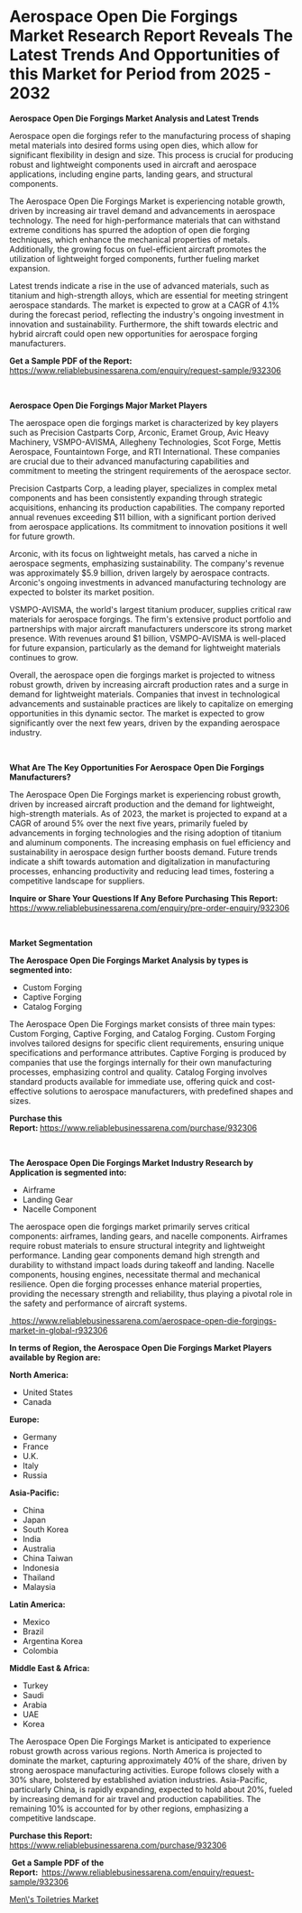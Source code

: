 <p><h1>Aerospace Open Die Forgings Market Research Report Reveals The Latest Trends And Opportunities of this Market for Period from 2025 - 2032</h1></p><p><strong>Aerospace Open Die Forgings Market Analysis and Latest Trends</strong></p>
<p><p>Aerospace open die forgings refer to the manufacturing process of shaping metal materials into desired forms using open dies, which allow for significant flexibility in design and size. This process is crucial for producing robust and lightweight components used in aircraft and aerospace applications, including engine parts, landing gears, and structural components.</p><p>The Aerospace Open Die Forgings Market is experiencing notable growth, driven by increasing air travel demand and advancements in aerospace technology. The need for high-performance materials that can withstand extreme conditions has spurred the adoption of open die forging techniques, which enhance the mechanical properties of metals. Additionally, the growing focus on fuel-efficient aircraft promotes the utilization of lightweight forged components, further fueling market expansion.</p><p>Latest trends indicate a rise in the use of advanced materials, such as titanium and high-strength alloys, which are essential for meeting stringent aerospace standards. The market is expected to grow at a CAGR of 4.1% during the forecast period, reflecting the industry's ongoing investment in innovation and sustainability. Furthermore, the shift towards electric and hybrid aircraft could open new opportunities for aerospace forging manufacturers.</p></p>
<p><strong>Get a Sample PDF of the Report:&nbsp;</strong> <a href="https://www.reliablebusinessarena.com/enquiry/request-sample/932306?utm_campaign=2483&utm_medium=2&utm_source=Github&utm_content=ia&utm_term=21032025&utm_id=aerospace-open-die-forgings">https://www.reliablebusinessarena.com/enquiry/request-sample/932306</a></p>
<p>&nbsp;</p>
<p><strong>Aerospace Open Die Forgings Major Market Players</strong></p>
<p><p>The aerospace open die forgings market is characterized by key players such as Precision Castparts Corp, Arconic, Eramet Group, Avic Heavy Machinery, VSMPO-AVISMA, Allegheny Technologies, Scot Forge, Mettis Aerospace, Fountaintown Forge, and RTI International. These companies are crucial due to their advanced manufacturing capabilities and commitment to meeting the stringent requirements of the aerospace sector.</p><p>Precision Castparts Corp, a leading player, specializes in complex metal components and has been consistently expanding through strategic acquisitions, enhancing its production capabilities. The company reported annual revenues exceeding $11 billion, with a significant portion derived from aerospace applications. Its commitment to innovation positions it well for future growth.</p><p>Arconic, with its focus on lightweight metals, has carved a niche in aerospace segments, emphasizing sustainability. The company's revenue was approximately $5.9 billion, driven largely by aerospace contracts. Arconic's ongoing investments in advanced manufacturing technology are expected to bolster its market position.</p><p>VSMPO-AVISMA, the world's largest titanium producer, supplies critical raw materials for aerospace forgings. The firm's extensive product portfolio and partnerships with major aircraft manufacturers underscore its strong market presence. With revenues around $1 billion, VSMPO-AVISMA is well-placed for future expansion, particularly as the demand for lightweight materials continues to grow.</p><p>Overall, the aerospace open die forgings market is projected to witness robust growth, driven by increasing aircraft production rates and a surge in demand for lightweight materials. Companies that invest in technological advancements and sustainable practices are likely to capitalize on emerging opportunities in this dynamic sector. The market is expected to grow significantly over the next few years, driven by the expanding aerospace industry.</p></p>
<p>&nbsp;</p>
<p><strong>What Are The Key Opportunities For Aerospace Open Die Forgings Manufacturers?</strong></p>
<p><p>The Aerospace Open Die Forgings market is experiencing robust growth, driven by increased aircraft production and the demand for lightweight, high-strength materials. As of 2023, the market is projected to expand at a CAGR of around 5% over the next five years, primarily fueled by advancements in forging technologies and the rising adoption of titanium and aluminum components. The increasing emphasis on fuel efficiency and sustainability in aerospace design further boosts demand. Future trends indicate a shift towards automation and digitalization in manufacturing processes, enhancing productivity and reducing lead times, fostering a competitive landscape for suppliers.</p></p>
<p><strong>Inquire or Share Your Questions If Any Before Purchasing This Report:</strong> <a href="https://www.reliablebusinessarena.com/enquiry/pre-order-enquiry/932306?utm_campaign=2483&utm_medium=2&utm_source=Github&utm_content=ia&utm_term=21032025&utm_id=aerospace-open-die-forgings">https://www.reliablebusinessarena.com/enquiry/pre-order-enquiry/932306</a></p>
<p>&nbsp;</p>
<p><strong>Market Segmentation</strong></p>
<p><strong>The Aerospace Open Die Forgings Market Analysis by types is segmented into:</strong></p>
<p><ul><li>Custom Forging</li><li>Captive Forging</li><li>Catalog Forging</li></ul></p>
<p><p>The Aerospace Open Die Forgings market consists of three main types: Custom Forging, Captive Forging, and Catalog Forging. Custom Forging involves tailored designs for specific client requirements, ensuring unique specifications and performance attributes. Captive Forging is produced by companies that use the forgings internally for their own manufacturing processes, emphasizing control and quality. Catalog Forging involves standard products available for immediate use, offering quick and cost-effective solutions to aerospace manufacturers, with predefined shapes and sizes.</p></p>
<p><strong>Purchase this Report:&nbsp;</strong><a href="https://www.reliablebusinessarena.com/purchase/932306?utm_campaign=2483&utm_medium=2&utm_source=Github&utm_content=ia&utm_term=21032025&utm_id=aerospace-open-die-forgings">https://www.reliablebusinessarena.com/purchase/932306</a></p>
<p>&nbsp;</p>
<p><strong>The Aerospace Open Die Forgings Market Industry Research by Application is segmented into:</strong></p>
<p><ul><li>Airframe</li><li>Landing Gear</li><li>Nacelle Component</li></ul></p>
<p><p>The aerospace open die forgings market primarily serves critical components: airframes, landing gears, and nacelle components. Airframes require robust materials to ensure structural integrity and lightweight performance. Landing gear components demand high strength and durability to withstand impact loads during takeoff and landing. Nacelle components, housing engines, necessitate thermal and mechanical resilience. Open die forging processes enhance material properties, providing the necessary strength and reliability, thus playing a pivotal role in the safety and performance of aircraft systems.</p></p>
<p><a href="https://www.reliablebusinessarena.com/aerospace-open-die-forgings-market-in-global-r932306?utm_campaign=2483&utm_medium=2&utm_source=Github&utm_content=ia&utm_term=21032025&utm_id=aerospace-open-die-forgings">&nbsp;https://www.reliablebusinessarena.com/aerospace-open-die-forgings-market-in-global-r932306</a></p>
<p><strong>In terms of Region, the Aerospace Open Die Forgings Market Players available by Region are:</strong></p>
<p>
    <p> <strong> North America: </strong>
        <ul>
            <li>United States</li>
            <li>Canada</li>
        </ul>
        </p> 
    <p> <strong> Europe: </strong>
        <ul>
            <li>Germany</li>
            <li>France</li>
            <li>U.K.</li>
            <li>Italy</li>
            <li>Russia</li>
        </ul>
        </p> 
    <p> <strong> Asia-Pacific: </strong>
        <ul>
            <li>China</li>
            <li>Japan</li>
            <li>South Korea</li>
            <li>India</li>
            <li>Australia</li>
            <li>China Taiwan</li>
            <li>Indonesia</li>
            <li>Thailand</li>
            <li>Malaysia</li>
        </ul>
        </p> 
    <p> <strong> Latin America: </strong>
        <ul>
            <li>Mexico</li>
            <li>Brazil</li>
            <li>Argentina Korea</li>
            <li>Colombia</li>
        </ul>
        </p> 
    <p> <strong> Middle East & Africa: </strong>
        <ul>
            <li>Turkey</li>
            <li>Saudi</li>
            <li>Arabia</li>
            <li>UAE</li>
            <li>Korea</li>
        </ul>
    </p>
    </p>
<p><p>The Aerospace Open Die Forgings Market is anticipated to experience robust growth across various regions. North America is projected to dominate the market, capturing approximately 40% of the share, driven by strong aerospace manufacturing activities. Europe follows closely with a 30% share, bolstered by established aviation industries. Asia-Pacific, particularly China, is rapidly expanding, expected to hold about 20%, fueled by increasing demand for air travel and production capabilities. The remaining 10% is accounted for by other regions, emphasizing a competitive landscape.</p></p>
<p><strong>Purchase this Report: </strong><a href="https://www.reliablebusinessarena.com/purchase/932306?utm_campaign=2483&utm_medium=2&utm_source=Github&utm_content=ia&utm_term=21032025&utm_id=aerospace-open-die-forgings">https://www.reliablebusinessarena.com/purchase/932306</a></p>
<p>&nbsp;<strong>Get a Sample PDF of the Report:&nbsp;&nbsp;</strong><a href="https://www.reliablebusinessarena.com/enquiry/request-sample/932306?utm_campaign=2483&utm_medium=2&utm_source=Github&utm_content=ia&utm_term=21032025&utm_id=aerospace-open-die-forgings">https://www.reliablebusinessarena.com/enquiry/request-sample/932306</a></p>
<p><strong></strong></p>
<p><p><a href="https://github.com/ParvinKhatun77/Market-Research-Report-List-1/blob/main/mens-toiletries-market.md?utm_campaign=2483&utm_medium=2&utm_source=Github&utm_content=ia&utm_term=21032025&utm_id=aerospace-open-die-forgings">Men\'s Toiletries Market</a></p></p>